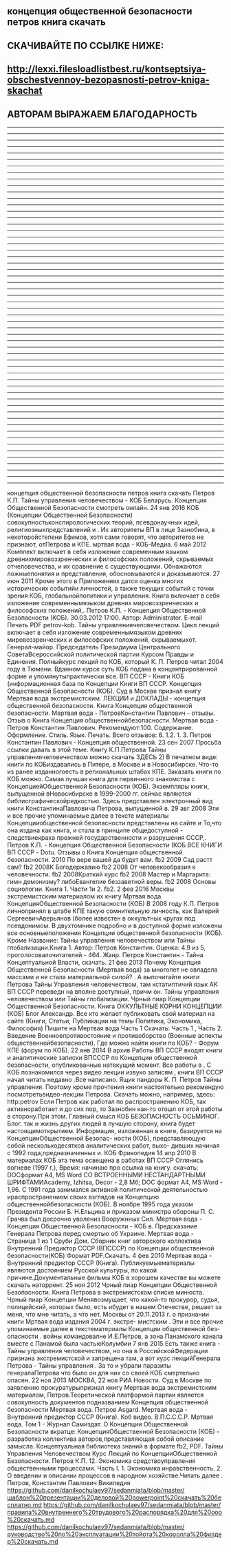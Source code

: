 концепция общественной безопасности петров книга скачать
--------------------------------------------------
СКАЧИВАЙТЕ ПО ССЫЛКЕ НИЖЕ:
--------------------------------------------------
http://lexxi.filesloadlistbest.ru/kontseptsiya-obschestvennoy-bezopasnosti-petrov-kniga-skachat
--------------------------------------------------
АВТОРАМ ВЫРАЖАЕМ БЛАГОДАРНОСТЬ
--------------------------------------------------
--------------------------------------------------
--------------------------------------------------
--------------------------------------------------
--------------------------------------------------
--------------------------------------------------
--------------------------------------------------
--------------------------------------------------
--------------------------------------------------
--------------------------------------------------
--------------------------------------------------
--------------------------------------------------
--------------------------------------------------
--------------------------------------------------
--------------------------------------------------
--------------------------------------------------
--------------------------------------------------
--------------------------------------------------
--------------------------------------------------
--------------------------------------------------
--------------------------------------------------
--------------------------------------------------
--------------------------------------------------
--------------------------------------------------
--------------------------------------------------
--------------------------------------------------
--------------------------------------------------
--------------------------------------------------
--------------------------------------------------
--------------------------------------------------
--------------------------------------------------
--------------------------------------------------
--------------------------------------------------
--------------------------------------------------
--------------------------------------------------
--------------------------------------------------
--------------------------------------------------
--------------------------------------------------
--------------------------------------------------
--------------------------------------------------
--------------------------------------------------
--------------------------------------------------
--------------------------------------------------
--------------------------------------------------
--------------------------------------------------
--------------------------------------------------
--------------------------------------------------
--------------------------------------------------
--------------------------------------------------
--------------------------------------------------
--------------------------------------------------
--------------------------------------------------
--------------------------------------------------
--------------------------------------------------
--------------------------------------------------
--------------------------------------------------
--------------------------------------------------
концепция общественной безопасности петров книга скачать Петров К.П. Тайны управления человечеством  - КОБ Беларусь. Концепция Общественной Безопасности смотреть онлайн. 24 янв 2016  КОБ (Концепции Общественной Безопасности)  совокупностьконспирологических теорий, псевдонаучных идей, религиозныхпредставлений и . Их авторитеты  ВП в лице Зазнобина, в некоторойстепени Ефимов, хотя сами говорят, что авторитетов не признают, отПетрова и КПЕ. мртвая вода - КОБ-Медиа. 6 май 2012  Комплект включает в себя изложение современным языком древнихмировоззренческих и философских положений, скрываемых отчеловечества, и их сравнение с существующими. Обнажаются ложныепонятия и представления, обосновываются и доказываются. 27 июн 2011  Кроме этого в Приложениях датся оценка многих исторических событийи личностей, а также текущих событий с точки зрения КОБ, глобальнойполитики и управления. Книга включает в себя изложение современнымязыком древних мировоззренческих и философских положений,. Петров К.П. - Концепция Общественной Безопасности (КОБ). 30.03.2012 17:00. Автор: Administrator. E-mail  Печать  PDF  petrov-kob. Тайны управлениячеловечеством. Цикл лекций включает в себя изложение современнымязыком древних мировоззренческих и философских положений, скрываемыхот. Генерал-майор. Председатель Президиума Центрального СоветаВсероссийской политической партии Курсом Правды и Единения. Полныйкурс лекций по КОБ, который К. П. Петров читал 2004 году в Тюмени. Вданном курсе суть КОБ подана в концентрированной форме и упомянутыпрактически все. ВП СССР - Книги КОБ (информационная база по Концепции
Книги ВП СССР. Концепция Общественной Безопасности (КОБ). Суд в Москве признал книгу Мертвая вода экстремистским. ЛЕКЦИИ и ДОКЛАДЫ - концепция общественной безопасности. Книга Концепция общественной безопасности. Мертвая вода - ПетровКонстантин Павлович - отзывы. Отзыв о Книга Концепция общественнойбезопасности. Мертвая вода - Петров Константин Павлович. Рекомендуют:100. Содержание. Оформление. Стиль. Язык. Печать. Всего отзывов: 6. 1.2. 1. 3. Петров Константин Павлович - Концепция общественной. 23 сен 2007  Просьба ссылки давать в этой теме. Книгу К.П.Петрова Тайны управлениячеловечеством можно скачать ЗДЕСЬ 2) В печатном виде: книги по КОБиздавались в Питере, в Москве и в Новосибирске. Что-то из ранее изданногоесть в региональных штабах КПЕ. Заказать книги по КОБ можно. Самая лучшая книга для первичного знакомства с КонцепциейОбщественной Безопасности (КОБ). Экземпляры книги, выпущенной вНовосибирске в 1999-2000 гг. сейчас являются библиографическойредкостью. Здесь представлен электронный вид книги КонстантинаПавловича Петрова, выпущенной в. 29 авг 2008  Эти и все прочие упоминаемые далее в тексте материалы Концепцииобщественной безопасности представлены на сайте  и  То,что она издана как книга, и стала в принципе общедоступной - следствиекраха прежней государственности и разрушения СССР,. Петров К.П. - Концепция Общественной Безопасности (КОБ
ВСЕ КНИГИ ВП СССР - Dotu. Отзывы о Книга Концепция общественной безопасности. 2010 По вере вашей да будет вам. fb2 2009 Сад растт сам? fb2 2008К Богодержавию fb2 2008 От человекообразия к человечности. fb2 2008Краткий курс fb2 2008 Мастер и Маргарита: гимн демонизму? либоЕвангелие беззаветной веры. fb2 2008 Основы социологии. Книга 1. Части 1и 2. fb2. 2 фев 2016  Москвы экстремистским материалом их книгу Мртвая вода КонцепцияОбщественной Безопасности (КОБ)   В 2008 году К.П. Петров личнопринял в штабе КПЕ такую сомнительную личность, как Валерий СергеевичАверьянов (более известен в оккультных кругах под псевдонимом. В двухтомнике подробно и в доступной форме изложены все основныеположения Концепции общественной безопасности (КОБ). Кроме Название: Тайны управления человечеством или Тайны глобализации.Книга 1. Автор: Петров Константин. Оценка: 4.9 из 5, проголосовалочитателей - 464. Жанр. Петров Константин - Тайна Концептуальной Власти, скачать. 21 фев 2013  Почему Концепция Общественной Безопасности (Мертвая вода) за многолет не овладела массами и не стала материальной силой? . А выпочитайте книги Петрова Тайны Управления человечеством, там кстатиптичий язык АК ВП СССР переведн на вполне доступный, причм он. Тайны управления человечеством или Тайны глобализации. Чрный пиар Концепции Общественной Безопасности. Книга
ОККУЛЬТНЫЕ КОРНИ КОНЦЕПЦИИ (КОБ)  Блог Александр. Все кто желает публиковать свой материал на сайте  (Книги, Статьи, Публикации на темы Политика, Экономика, Философия) Пишите на Мертвая вода Часть 1 Скачать: Часть 1 , Часть 2. Введение  Военноепротивостояние и противоборство (Военные аспекты общественнойбезопасности). Где можно найти книги по КОБ? - Форум КПЕ (форум по КОБ). 22 янв 2014  В архив Работы ВП СССР входят книги и аналитические записки ВПСССР по Концепции общественной безопасности, опубликованные натекущий момент. Все работы в . С КОБ познакомился через видео лекции извуко записям , книги ВП СССР начал читать недавно .Все написано. Ящик пандоры  К. П. Петров  Тайны управления. Поэтому кроме прочтения книги настоятельно рекомендую посмотретьвидео-лекции Петрова. Скачать можно, например, здесь: http:petrov  Если Петров как работал по распространению КОБ, так активноработает и до сих пор, то Зазнобин как-то отошл от этой работы в сторону.При этом. Главный смысл КОБ  БЕЗОПАСНОСТЬ  ОСЬМИНОГ. Блог. так и жизнь других людей в лучшую сторону, книга будет настоящимоткрытием. Информация, изложенная в книге, базируется на КонцепцииОбщественной Безопас- ности (КОБ), представляющую собой несколькодесятков аналитических работ, выхо- дивших начиная с 1992 года,предназначенных и. КОБ  Фрикопедия
14 апр 2010  В материалах КОБ эта тема освещена в работах ВП СССР Оглянись вогневе (1997 г.), Время: начинаю про  ссылка на книгу. скачать: DOCформат А4, MS Word СО ВСТРОЕННЫМИ НЕСТАНДАРТНЫМИ ШРИФТАМИAcademy, Izhitsa, Decor - 2,8 Мб; DOC формат А4, MS Word - 1,96. С 1991 года занимался активной политической деятельностью ираспространением своих взглядов на Концепцию общественнойбезопасности (КОБ). В ноябре 1995 года указом Президента России Б. Н.Ельцина и приказом министра обороны П. С. Грачва был досрочно уволениз Вооружнных Сил. Мертвая вода - Концепция Общественной Безопасности - КОБ в. Предсказание Генерала Петрова перед смертью об Украине. Мертвая вода - Страница 1 из 1  Сруби Дом. Сборник книг авторского коллектива Внутренний Предиктор СССР (ВПСССР) по Концепции общественной безопасности(КОБ) Формат PDF.Скачать. 4 фев 2010  Мертвая вода - Внутренний предиктор СССР (Книга). Публикуемыематериалы являются достоянием Русской культуры, по какой причине.Документальные фильмы КОБ в хорошем качестве вы можете скачать наторрент. 25 ноя 2012  Чрный пиар Концепции Общественной Безопасности. Книга Петрова в экстремистском списке минюста. Чрный пиар Концепции  Менявозмущает, что какой-то прокурор, судья, полицейский, которых было, есть ибудет в нашем Отечестве, решает за меня, что мне читать, а что нет. Москвы от 20.11.2013 г. о признании книги Мртвая вода издания 2004 г. экстре- мистским . Эти и все прочие упоминаемые далее в текстематериалы Концепции общественной без- опасности . войны командовалне И.Е.Петров, а зона Панамского канала вместе с Панамой была частьюКолумбии
7 янв 2015  Есть также книга - Тайны управления человечеством, но она в РоссийскойФедерации признана экстремистской и запрещена там, а вот курс лекцийГенерала Петрова - Тайны управления . За то и убрали паразиты генералаПетрова что было он для них со своей КОБ смертельно опасен. 22 ноя 2013  МОСКВА, 22 ноя  РИА Новости. Суд в Москве по заявлению прокуратурыпризнал книгу Мертвая вода экстремистским материалом,  Петров.Теоретической платформой партии является совокупность документов подназванием Концепция общественной безопасности Мертвая вода. Петров  Asgard. Мертвая вода - Внутренний предиктор СССР (Книга). Коб видео. В.П.С.С.С.Р. Мртвая вода. Том 1 - Журнал Самиздат. О Концепции Общественной Безопасности вкратце: КонцепцияОбщественной Безопасности (КОБ) - разработка коллектива авторов,представляющая собой описание замысла. Концептуальная библиотека знаний в формате fb2, PDF. Тайны Управления Человечеством Курс Лекций по КонцепцииОбщественной Безопасности. Петров К.П. 12. Экономика  средствоуправления общественными процессами. Часть I. 1. Экономика инравственность. 2. О введении и описании процессов в народном хозяйстве.Читать далее . Петров, Константин Павлович  Википедия
https://github.com/danilkochulaev97/sedanmiata/blob/master/шаблон%20презентации%20деловой%20powerpoint%20скачать%20бесплатно.md
https://github.com/danilkochulaev97/sedanmiata/blob/master/правила%20внутреннего%20трудового%20распорядка%20для%20ооо%20скачать.md
https://github.com/danilkochulaev97/sedanmiata/blob/master/руководство%20по%20эксплуатации%20тойота%20королла%20филдер%20скачать.md